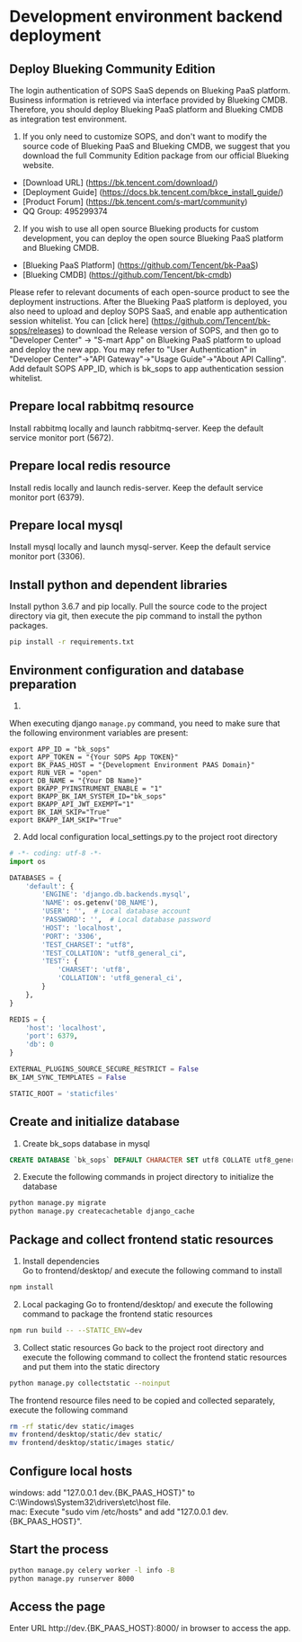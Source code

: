 ﻿# Development environment backend deployment

## Deploy Blueking Community Edition
The login authentication of SOPS SaaS depends on Blueking PaaS platform. Business information is retrieved via interface provided by Blueking CMDB. Therefore, you should deploy Blueking PaaS platform and Blueking CMDB as integration test environment.

1) If you only need to customize SOPS, and don't want to modify the source code of Blueking PaaS and Blueking CMDB, we suggest that you download the full Community Edition package from our official Blueking website.
- [Download URL] (https://bk.tencent.com/download/)
- [Deployment Guide] (https://docs.bk.tencent.com/bkce_install_guide/)
- [Product Forum] (https://bk.tencent.com/s-mart/community)
- QQ Group: 495299374

2) If you wish to use all open source Blueking products for custom development, you can deploy the open source Blueking PaaS platform and Blueking CMDB.
- [Blueking PaaS Platform] (https://github.com/Tencent/bk-PaaS)  
- [Blueking CMDB] (https://github.com/Tencent/bk-cmdb)  

Please refer to relevant documents of each open-source product to see the deployment instructions. After the Blueking PaaS platform is deployed, you also need to upload and deploy SOPS SaaS, and enable app authentication session whitelist.
You can [click here] (https://github.com/Tencent/bk-sops/releases) to download the Release version of SOPS, and then go to "Developer Center" -> "S-mart App" on Blueking PaaS platform to upload and deploy the new app.
You may refer to "User Authentication" in "Developer Center"->"API Gateway"->"Usage Guide"->"About API Calling". Add default SOPS APP_ID, which is bk_sops to app authentication session whitelist.


## Prepare local rabbitmq resource  
Install rabbitmq locally and launch rabbitmq-server. Keep the default service monitor port (5672).


## Prepare local redis resource  
Install redis locally and launch redis-server. Keep the default service monitor port (6379).


## Prepare local mysql  
Install mysql locally and launch mysql-server. Keep the default service monitor port (3306).


## Install python and dependent libraries
Install python 3.6.7 and pip locally. Pull the source code to the project directory via git, then execute the pip command to install the python packages.
```bash
pip install -r requirements.txt
```


## Environment configuration and database preparation

1)

When executing django `manage.py` command, you need to make sure that the following environment variables are present:

```
export APP_ID = "bk_sops"
export APP_TOKEN = "{Your SOPS App TOKEN}"
export BK_PAAS_HOST = "{Development Environment PAAS Domain}"
export RUN_VER = "open"
export DB_NAME = "{Your DB Name}"
export BKAPP_PYINSTRUMENT_ENABLE = "1"
export BKAPP_BK_IAM_SYSTEM_ID="bk_sops"
export BKAPP_API_JWT_EXEMPT="1"
export BK_IAM_SKIP="True"
export BKAPP_IAM_SKIP="True"
```


2) Add local configuration local_settings.py to the project root directory

```python
# -*- coding: utf-8 -*-
import os

DATABASES = {
    'default': {
        'ENGINE': 'django.db.backends.mysql',
        'NAME': os.getenv('DB_NAME'),
        'USER': '',  # Local database account
        'PASSWORD': '',  # Local database password
        'HOST': 'localhost',
        'PORT': '3306',
        'TEST_CHARSET': "utf8",
        'TEST_COLLATION': "utf8_general_ci",
        'TEST': {
            'CHARSET': 'utf8',
            'COLLATION': 'utf8_general_ci',
        }
    },
}

REDIS = {
    'host': 'localhost',
    'port': 6379,
    'db': 0
}

EXTERNAL_PLUGINS_SOURCE_SECURE_RESTRICT = False
BK_IAM_SYNC_TEMPLATES = False

STATIC_ROOT = 'staticfiles'
```


## Create and initialize database  

1) Create bk_sops database in mysql
```sql
CREATE DATABASE `bk_sops` DEFAULT CHARACTER SET utf8 COLLATE utf8_general_ci;
```

2) Execute the following commands in project directory to initialize the database
```bash
python manage.py migrate
python manage.py createcachetable django_cache
```


## Package and collect frontend static resources

1) Install dependencies  
Go to frontend/desktop/ and execute the following command to install
```bash
npm install
```

2) Local packaging
Go to frontend/desktop/ and execute the following command to package the frontend static resources
```bash
npm run build -- --STATIC_ENV=dev
```

3) Collect static resources
Go back to the project root directory and execute the following command to collect the frontend static resources and put them into the static directory
```bash
python manage.py collectstatic --noinput
```

The frontend resource files need to be copied and collected separately, execute the following command
```bash
rm -rf static/dev static/images
mv frontend/desktop/static/dev static/
mv frontend/desktop/static/images static/
```


## Configure local hosts  
windows: add "127.0.0.1 dev.{BK_PAAS_HOST}" to C:\Windows\System32\drivers\etc\host file.  
mac: Execute "sudo vim /etc/hosts" and add "127.0.0.1 dev.{BK_PAAS_HOST}".


## Start the process
```bash
python manage.py celery worker -l info -B
python manage.py runserver 8000
```


## Access the page  
Enter URL http://dev.{BK_PAAS_HOST}:8000/ in browser to access the app.
